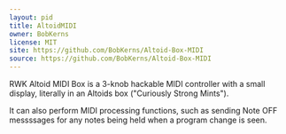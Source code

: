 ```yaml
---
layout: pid
title: AltoidMIDI
owner: BobKerns
license: MIT
site: https://github.com/BobKerns/Altoid-Box-MIDI
source: https://github.com/BobKerns/Altoid-Box-MIDI
---
```


RWK Altoid MIDI Box is a 3-knob hackable MIDI controller with a small display, literally in an Altoids box ("Curiously Strong Mints").

It can also perform MIDI processing functions, such as sending Note OFF messssages for any notes being held when a program change is seen.